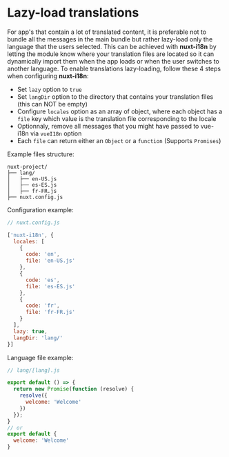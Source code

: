# Lazy-load translations

For app's that contain a lot of translated content, it is preferable not to bundle all the messages in the main bundle but rather lazy-load only the language that the users selected.
This can be achieved with **nuxt-i18n** by letting the module know where your translation files are located so it can dynamically import them when the app loads or when the user switches to another language.
To enable translations lazy-loading, follow these 4 steps when configuring **nuxt-i18n**:

* Set `lazy` option to `true`
* Set `langDir` option to the directory that contains your translation files (this can NOT be empty)
* Configure `locales` option as an array of object, where each object has a `file` key which value is the translation file corresponding to the locale
* Optionnaly, remove all messages that you might have passed to vue-i18n via `vueI18n` option
* Each `file` can return either an `Object` or a `function` (Supports `Promises`)

Example files structure:

```
nuxt-project/
├── lang/
│   ├── en-US.js
│   ├── es-ES.js
│   ├── fr-FR.js
├── nuxt.config.js
```

Configuration example:

```js
// nuxt.config.js

['nuxt-i18n', {
  locales: [
    {
      code: 'en',
      file: 'en-US.js'
    },
    {
      code: 'es',
      file: 'es-ES.js'
    },
    {
      code: 'fr',
      file: 'fr-FR.js'
    }
  ],
  lazy: true,
  langDir: 'lang/'
}]
```

Language file example:

```js
// lang/[lang].js

export default () => {
  return new Promise(function (resolve) {
    resolve({
      welcome: 'Welcome'
    })
  });
}
// or
export default {
  welcome: 'Welcome'
}
```
